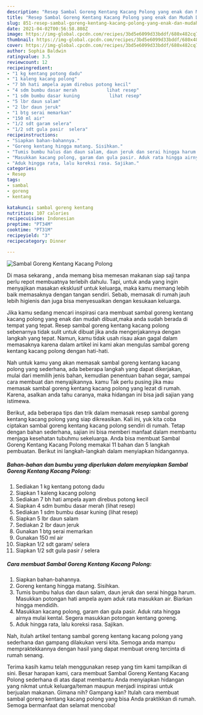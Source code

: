 ```yaml
---
description: "Resep Sambal Goreng Kentang Kacang Polong yang enak dan Mudah Dibuat"
title: "Resep Sambal Goreng Kentang Kacang Polong yang enak dan Mudah Dibuat"
slug: 851-resep-sambal-goreng-kentang-kacang-polong-yang-enak-dan-mudah-dibuat
date: 2021-04-02T00:56:58.808Z
image: https://img-global.cpcdn.com/recipes/3bd5e6099d33bddf/680x482cq70/sambal-goreng-kentang-kacang-polong-foto-resep-utama.jpg
thumbnail: https://img-global.cpcdn.com/recipes/3bd5e6099d33bddf/680x482cq70/sambal-goreng-kentang-kacang-polong-foto-resep-utama.jpg
cover: https://img-global.cpcdn.com/recipes/3bd5e6099d33bddf/680x482cq70/sambal-goreng-kentang-kacang-polong-foto-resep-utama.jpg
author: Sophia Baldwin
ratingvalue: 3.5
reviewcount: 12
recipeingredient:
- "1 kg kentang potong dadu"
- "1 kaleng kacang polong"
- "7 bh hati ampela ayam direbus potong kecil"
- "4 sdm bumbu dasar merah           lihat resep"
- "1 sdm bumbu dasar kuning           lihat resep"
- "5 lbr daun salam"
- "2 lbr daun jeruk"
- "1 btg serai memarkan"
- "150 ml air"
- "1/2 sdt garam selera"
- "1/2 sdt gula pasir  selera"
recipeinstructions:
- "Siapkan bahan-bahannya."
- "Goreng kentang hingga matang. Sisihkan."
- "Tumis bumbu halus dan daun salam, daun jeruk dan serai hingga harum. Masukkan potongan hati ampela ayam aduk rata masukkan air. Biarkan hingga mendidih."
- "Masukkan kacang polong, garam dan gula pasir. Aduk rata hingga airnya mulai kental. Segera masukkan potongan kentang goreng."
- "Aduk hingga rata, lalu koreksi rasa. Sajikan."
categories:
- Resep
tags:
- sambal
- goreng
- kentang

katakunci: sambal goreng kentang 
nutrition: 107 calories
recipecuisine: Indonesian
preptime: "PT34M"
cooktime: "PT31M"
recipeyield: "3"
recipecategory: Dinner

---
```



![Sambal Goreng Kentang Kacang Polong](https://img-global.cpcdn.com/recipes/3bd5e6099d33bddf/680x482cq70/sambal-goreng-kentang-kacang-polong-foto-resep-utama.jpg)

Di masa  sekarang , anda memang bisa memesan makanan siap saji tanpa perlu repot membuatnya terlebih dahulu. Tapi, untuk anda yang ingin menyajikan masakan eksklusif untuk keluarga, maka kamu memang lebih baik memasaknya dengan tangan sendiri. Sebab, memasak di rumah jauh lebih higienis dan juga bisa menyesuaikan dengan kesukaan keluarga.

Jika kamu sedang mencari inspirasi cara membuat sambal goreng kentang kacang polong yang enak dan mudah dibuat,maka anda sudah berada di tempat yang tepat. Resep sambal goreng kentang kacang polong  sebenarnya tidak sulit untuk dibuat jika anda mengerjakannya dengan langkah yang tepat. Namun, kamu tidak usah risau akan gagal dalam memasaknya 
karena dalam artikel ini kami akan mengulas sambal goreng kentang kacang polong dengan hati-hati.  



Nah untuk kamu yang akan memasak sambal goreng kentang kacang polong yang sederhana, ada beberapa langkah yang dapat dikerjakan, mulai dari memilih jenis bahan, kemudian penentuan bahan segar, sampai cara membuat dan menyajikannya. kamu Tak perlu pusing jika mau memasak sambal goreng kentang kacang polong yang lezat di rumah. Karena, asalkan anda  tahu caranya, maka hidangan ini bisa jadi sajian yang istimewa.

Berikut, ada beberapa tips dan trik dalam memasak resep sambal goreng kentang kacang polong yang siap dikreasikan. Kali ini, yuk kita coba ciptakan sambal goreng kentang kacang polong sendiri di rumah. Tetap dengan bahan sederhana, sajian ini bisa memberi manfaat dalam membantu menjaga kesehatan tubuhmu sekeluarga. Anda bisa membuat Sambal Goreng Kentang Kacang Polong memakai 11 bahan dan 5 langkah pembuatan. Berikut ini langkah-langkah dalam menyiapkan hidangannya.

<!--inarticleads1-->

##### Bahan-bahan dan bumbu yang diperlukan dalam menyiapkan Sambal Goreng Kentang Kacang Polong:

1. Sediakan 1 kg kentang potong dadu
1. Siapkan 1 kaleng kacang polong
1. Sediakan 7 bh hati ampela ayam direbus potong kecil
1. Siapkan 4 sdm bumbu dasar merah           (lihat resep)
1. Sediakan 1 sdm bumbu dasar kuning           (lihat resep)
1. Siapkan 5 lbr daun salam
1. Sediakan 2 lbr daun jeruk
1. Gunakan 1 btg serai memarkan
1. Gunakan 150 ml air
1. Siapkan 1/2 sdt garam/ selera
1. Siapkan 1/2 sdt gula pasir / selera




<!--inarticleads2-->

##### Cara membuat Sambal Goreng Kentang Kacang Polong:

1. Siapkan bahan-bahannya.
1. Goreng kentang hingga matang. Sisihkan.
1. Tumis bumbu halus dan daun salam, daun jeruk dan serai hingga harum. Masukkan potongan hati ampela ayam aduk rata masukkan air. Biarkan hingga mendidih.
1. Masukkan kacang polong, garam dan gula pasir. Aduk rata hingga airnya mulai kental. Segera masukkan potongan kentang goreng.
1. Aduk hingga rata, lalu koreksi rasa. Sajikan.




Nah, itulah artikel tentang  sambal goreng kentang kacang polong  yang sederhana dan gampang dilakukan versi kita. Semoga anda mampu mempraktekkannya dengan hasil yang dapat membuat oreng tercinta di rumah senang. 

Terima kasih kamu telah menggunakan resep yang tim kami tampilkan di sini. Besar harapan kami, cara membuat  Sambal Goreng Kentang Kacang Polong sederhana di atas dapat membantu Anda menyiapkan hidangan yang nikmat untuk keluarga/teman maupun menjadi inspirasi untuk berjualan makanan. Gimana nih? Gampang kan? Itulah cara membuat sambal goreng kentang kacang polong yang bisa Anda praktikkan di rumah. Semoga bermanfaat dan selamat mencoba!

